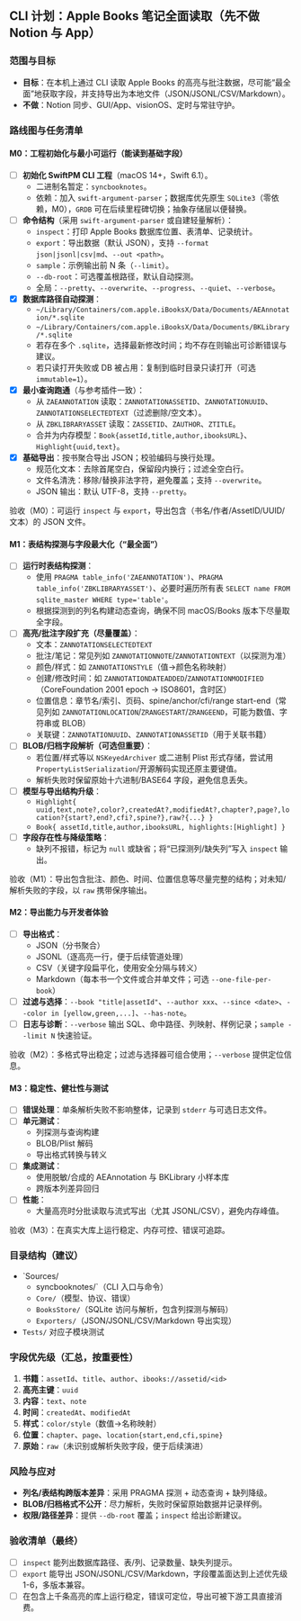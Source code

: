 ## CLI 计划：Apple Books 笔记全面读取（先不做 Notion 与 App）

### 范围与目标
- **目标**：在本机上通过 CLI 读取 Apple Books 的高亮与批注数据，尽可能“最全面”地获取字段，并支持导出为本地文件（JSON/JSONL/CSV/Markdown）。
- **不做**：Notion 同步、GUI/App、visionOS、定时与常驻守护。

### 路线图与任务清单

#### M0：工程初始化与最小可运行（能读到基础字段）
- [ ] **初始化 SwiftPM CLI 工程**（macOS 14+，Swift 6.1）。
  - 二进制名暂定：`syncbooknotes`。
  - 依赖：加入 `swift-argument-parser`；数据库优先原生 `SQLite3`（零依赖，M0），`GRDB` 可在后续里程碑切换；抽象存储层以便替换。
- [ ] **命令结构**（采用 `swift-argument-parser` 或自建轻量解析）：
  - `inspect`：打印 Apple Books 数据库位置、表清单、记录统计。
  - `export`：导出数据（默认 JSON），支持 `--format json|jsonl|csv|md`、`--out <path>`。
  - `sample`：示例输出前 N 条（`--limit`）。
  - `--db-root`：可选覆盖根路径，默认自动探测。
  - 全局：`--pretty`、`--overwrite`、`--progress`、`--quiet`、`--verbose`。
- [x] **数据库路径自动探测**：
  - `~/Library/Containers/com.apple.iBooksX/Data/Documents/AEAnnotation/*.sqlite`
  - `~/Library/Containers/com.apple.iBooksX/Data/Documents/BKLibrary/*.sqlite`
  - 若存在多个 `.sqlite`，选择最新修改时间；均不存在则输出可诊断错误与建议。
  - 若只读打开失败或 DB 被占用：复制到临时目录只读打开（可选 `immutable=1`）。
- [x] **最小查询跑通**（与参考插件一致）：
  - 从 `ZAEANNOTATION` 读取：`ZANNOTATIONASSETID`、`ZANNOTATIONUUID`、`ZANNOTATIONSELECTEDTEXT`（过滤删除/空文本）。
  - 从 `ZBKLIBRARYASSET` 读取：`ZASSETID`、`ZAUTHOR`、`ZTITLE`。
  - 合并为内存模型：`Book{assetId,title,author,ibooksURL}`、`Highlight{uuid,text}`。
- [x] **基础导出**：按书聚合导出 JSON；校验编码与换行处理。
  - 规范化文本：去除首尾空白，保留段内换行；过滤全空白行。
  - 文件名清洗：移除/替换非法字符，避免覆盖；支持 `--overwrite`。
  - JSON 输出：默认 UTF-8，支持 `--pretty`。

验收（M0）：可运行 `inspect` 与 `export`，导出包含（书名/作者/AssetID/UUID/文本）的 JSON 文件。

#### M1：表结构探测与字段最大化（“最全面”）
- [ ] **运行时表结构探测**：
  - 使用 `PRAGMA table_info('ZAEANNOTATION')`、`PRAGMA table_info('ZBKLIBRARYASSET')`、必要时遍历所有表 `SELECT name FROM sqlite_master WHERE type='table'`。
  - 根据探测到的列名构建动态查询，确保不同 macOS/Books 版本下尽量取全字段。
- [ ] **高亮/批注字段扩充（尽量覆盖）**：
  - 文本：`ZANNOTATIONSELECTEDTEXT`
  - 批注/笔记：常见列如 `ZANNOTATIONNOTE`/`ZANNOTATIONTEXT`（以探测为准）
  - 颜色/样式：如 `ZANNOTATIONSTYLE`（值→颜色名称映射）
  - 创建/修改时间：如 `ZANNOTATIONDATEADDED`/`ZANNOTATIONMODIFIED`（CoreFoundation 2001 epoch → ISO8601，含时区）
  - 位置信息：章节名/索引、页码、spine/anchor/cfi/range start-end（常见列如 `ZANNOTATIONLOCATION`/`ZRANGESTART`/`ZRANGEEND`，可能为数值、字符串或 BLOB）
  - 关联键：`ZANNOTATIONUUID`、`ZANNOTATIONASSETID`（用于关联书籍）
- [ ] **BLOB/归档字段解析（可选但重要）**：
  - 若位置/样式等以 `NSKeyedArchiver` 或二进制 Plist 形式存储，尝试用 `PropertyListSerialization`/开源解码实现还原主要键值。
  - 解析失败时保留原始十六进制/BASE64 字段，避免信息丢失。
- [ ] **模型与导出结构升级**：
  - `Highlight{ uuid,text,note?,color?,createdAt?,modifiedAt?,chapter?,page?,location?{start?,end?,cfi?,spine?},raw?{...} }`
  - `Book{ assetId,title,author,ibooksURL, highlights:[Highlight] }`
- [ ] **字段存在性与降级策略**：
  - 缺列不报错，标记为 `null` 或缺省；将“已探测列/缺失列”写入 `inspect` 输出。

验收（M1）：导出包含批注、颜色、时间、位置信息等尽量完整的结构；对未知/解析失败的字段，以 `raw` 携带保序输出。

#### M2：导出能力与开发者体验
- [ ] **导出格式**：
  - JSON（分书聚合）
  - JSONL（逐高亮一行，便于后续管道处理）
  - CSV（关键字段扁平化，使用安全分隔与转义）
  - Markdown（每本书一个文件或合并单文件；可选 `--one-file-per-book`）
- [ ] **过滤与选择**：`--book "title|assetId"`、`--author xxx`、`--since <date>`、`--color in [yellow,green,...]`、`--has-note`。
- [ ] **日志与诊断**：`--verbose` 输出 SQL、命中路径、列映射、样例记录；`sample --limit N` 快速验证。

验收（M2）：多格式导出稳定；过滤与选择器可组合使用；`--verbose` 提供定位信息。

#### M3：稳定性、健壮性与测试
- [ ] **错误处理**：单条解析失败不影响整体，记录到 `stderr` 与可选日志文件。
- [ ] **单元测试**：
  - 列探测与查询构建
  - BLOB/Plist 解码
  - 导出格式转换与转义
- [ ] **集成测试**：
  - 使用脱敏/合成的 AEAnnotation 与 BKLibrary 小样本库
  - 跨版本列差异回归
- [ ] **性能**：
  - 大量高亮时分批读取与流式写出（尤其 JSONL/CSV），避免内存峰值。

验收（M3）：在真实大库上运行稳定、内存可控、错误可追踪。

### 目录结构（建议）
- `Sources/
  - syncbooknotes/`（CLI 入口与命令）
  - `Core/`（模型、协议、错误）
  - `BooksStore/`（SQLite 访问与解析，包含列探测与解码）
  - `Exporters/`（JSON/JSONL/CSV/Markdown 导出实现）
- `Tests/` 对应子模块测试

### 字段优先级（汇总，按重要性）
1. **书籍**：`assetId`、`title`、`author`、`ibooks://assetid/<id>`
2. **高亮主键**：`uuid`
3. **内容**：`text`、`note`
4. **时间**：`createdAt`、`modifiedAt`
5. **样式**：`color/style`（数值→名称映射）
6. **位置**：`chapter`、`page`、`location{start,end,cfi,spine}`
7. **原始**：`raw`（未识别或解析失败字段，便于后续演进）

### 风险与应对
- **列名/表结构跨版本差异**：采用 PRAGMA 探测 + 动态查询 + 缺列降级。
- **BLOB/归档格式不公开**：尽力解析，失败时保留原始数据并记录样例。
- **权限/路径差异**：提供 `--db-root` 覆盖；`inspect` 给出诊断建议。

### 验收清单（最终）
- [ ] `inspect` 能列出数据库路径、表/列、记录数量、缺失列提示。
- [ ] `export` 能导出 JSON/JSONL/CSV/Markdown，字段覆盖面达到上述优先级 1-6，多版本兼容。
- [ ] 在包含上千条高亮的库上运行稳定，错误可定位，导出可被下游工具直接消费。
